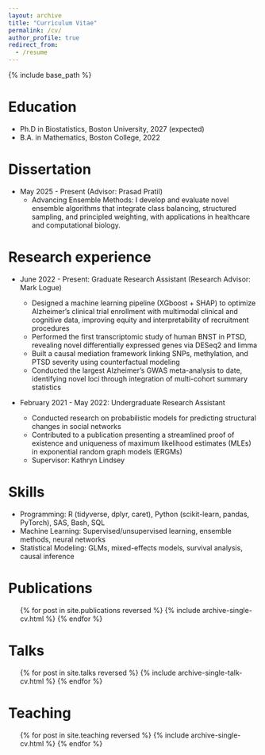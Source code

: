 ```yaml
---
layout: archive
title: "Curriculum Vitae"
permalink: /cv/
author_profile: true
redirect_from:
  - /resume
---
```


{% include base_path %}

Education
======
* Ph.D in Biostatistics, Boston University, 2027 (expected)
* B.A. in Mathematics, Boston College, 2022

Dissertation
======
* May 2025 - Present (Advisor: Prasad Pratil)
  * Advancing Ensemble Methods: I develop and evaluate novel ensemble algorithms that integrate class balancing, structured sampling, and principled weighting, with applications in healthcare and computational biology.

Research experience
======
* June 2022 - Present: Graduate Research Assistant (Research Advisor: Mark Logue)
  * Designed a machine learning pipeline (XGboost + SHAP) to optimize Alzheimer’s clinical trial enrollment with multimodal clinical and cognitive data, improving equity and interpretability of recruitment procedures
  * Performed the first transcriptomic study of human BNST in PTSD, revealing novel differentially expressed genes via DESeq2 and limma
  * Built a causal mediation framework linking SNPs, methylation, and PTSD severity using counterfactual modeling
  * Conducted the largest Alzheimer’s GWAS meta-analysis to date, identifying novel loci through integration of multi-cohort summary statistics

* February 2021 - May 2022: Undergraduate Research Assistant
  * Conducted research on probabilistic models for predicting structural changes in social networks
  * Contributed to a publication presenting a streamlined proof of existence and uniqueness of maximum likelihood estimates (MLEs) in exponential random graph models (ERGMs)
  * Supervisor: Kathryn Lindsey
  
Skills
======
* Programming: R (tidyverse, dplyr, caret), Python (scikit-learn, pandas, PyTorch), SAS, Bash, SQL
* Machine Learning: Supervised/unsupervised learning, ensemble methods, neural networks
* Statistical Modeling: GLMs, mixed-effects models, survival analysis, causal inference

Publications
======
  <ul>{% for post in site.publications reversed %}
    {% include archive-single-cv.html %}
  {% endfor %}</ul>
  
Talks
======
  <ul>{% for post in site.talks reversed %}
    {% include archive-single-talk-cv.html  %}
  {% endfor %}</ul>
  
Teaching
======
  <ul>{% for post in site.teaching reversed %}
    {% include archive-single-cv.html %}
  {% endfor %}</ul>
  
